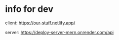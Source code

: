 # info for dev

client:
https://our-stuff.netlify.app/

server:
https://deploy-server-mern.onrender.com/api
